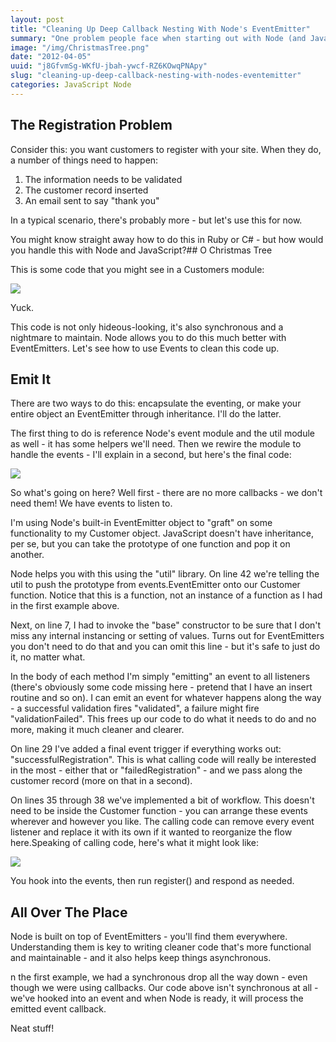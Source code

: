 ```yaml
---
layout: post
title: "Cleaning Up Deep Callback Nesting With Node's EventEmitter"
summary: "One problem people face when starting out with Node (and JavaScript in general) is handling the asynchronous, deep callback nesting issue. EventEmitters help fix that."
image: "/img/ChristmasTree.png"
date: "2012-04-05"
uuid: "j8GfvmSg-WKfU-jbah-ywcf-RZ6KOwqPNApy"
slug: "cleaning-up-deep-callback-nesting-with-nodes-eventemitter"
categories: JavaScript Node
---
```


## The Registration Problem
Consider this: you want customers to register with your site. When they do, a number of things need to happen:

1. The information needs to be validated
2. The customer record inserted
3. An email sent to say "thank you"

In a typical scenario, there's probably more - but let's use this for now.

You might know straight away how to do this in Ruby or C# - but how would you handle this with Node and JavaScript?## O Christmas Tree

This is some code that you might see in a Customers module:

![](https://blog.bigmachine.io/img/Screen-Shot-2012-04-05-at-11.22.43-AM.png)

Yuck. 

This code is not only hideous-looking, it's also synchronous and a nightmare to maintain.
Node allows you to do this much better with EventEmitters. Let's see how to use Events to clean this code up.

## Emit It
There are two ways to do this: encapsulate the eventing, or make your entire object an EventEmitter through inheritance. I'll do the latter.

The first thing to do is reference Node's event module and the util module as well - it has some helpers we'll need. Then we rewire the module to handle the events - I'll explain in a second, but here's the final code:

![](https://blog.bigmachine.io/img/Screen-Shot-2012-04-05-at-11.28.17-AM.png)

So what's going on here? Well first - there are no more callbacks - we don't need them! We have events to listen to.

I'm using Node's built-in EventEmitter object to "graft" on some functionality to my Customer object. JavaScript doesn't have inheritance, per se, but you can take the prototype of one function and pop it on another.

Node helps you with this using the "util" library. On line 42 we're telling the util to push the prototype from events.EventEmitter onto our Customer function. Notice that this is a function, not an instance of a function as I had in the first example above.

Next, on line 7, I had to invoke the "base" constructor to be sure that I don't miss any internal instancing or setting of values. Turns out for EventEmitters you don't need to do that and you can omit this line - but it's safe to just do it, no matter what.

In the body of each method I'm simply "emitting" an event to all listeners (there's obviously some code missing here - pretend that I have an insert routine and so on). I can emit an event for whatever happens along the way - a successful validation fires "validated", a failure might fire "validationFailed". This frees up our code to do what it needs to do and no more, making it much cleaner and clearer.

On line 29 I've added a final event trigger if everything works out: "successfulRegistration". This is what calling code will really be interested in the most - either that or "failedRegistration" - and we pass along the customer record (more on that in a second).

On lines 35 through 38 we've implemented a bit of workflow. This doesn't need to be inside the Customer function - you can arrange these events wherever and however you like. The calling code can remove every event listener and replace it with its own if it wanted to reorganize the flow here.Speaking of calling code, here's what it might look like:

![](https://blog.bigmachine.io/img/Screen-Shot-2012-04-05-at-11.40.12-AM.png)

You hook into the events, then run register() and respond as needed.

## All Over The Place
Node is built on top of EventEmitters - you'll find them everywhere. Understanding them is key to writing cleaner code that's more functional and maintainable - and it also helps keep things asynchronous.

n the first example, we had a synchronous drop all the way down - even though we were using callbacks. Our code above isn't synchronous at all - we've hooked into an event and when Node is ready, it will process the emitted event callback.

Neat stuff!
